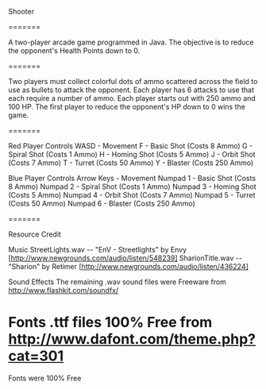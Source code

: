 Shooter

=======

A two-player arcade game programmed in Java. The objective is to reduce the opponent's Health Points down to 0.

=======

Two players must collect colorful dots of ammo scattered across the field to use as bullets to attack the opponent.
Each player has 6 attacks to use that each require a number of ammo. Each player starts out with 250 ammo and 100 HP.
The first player to reduce the opponent's HP down to 0 wins the game.

=======

Red Player Controls
WASD - Movement
F - Basic Shot  (Costs 8 Ammo)
G - Spiral Shot (Costs 1 Ammo)
H - Homing Shot (Costs 5 Ammo)
J - Orbit Shot  (Costs 7 Ammo)
T - Turret	(Costs 50 Ammo)
Y - Blaster	(Costs 250 Ammo)

Blue Player Controls
Arrow Keys - Movement
Numpad 1 - Basic Shot  (Costs 8 Ammo)
Numpad 2 - Spiral Shot (Costs 1 Ammo)
Numpad 3 - Homing Shot (Costs 5 Ammo)
Numpad 4 - Orbit Shot  (Costs 7 Ammo)
Numpad 5 - Turret	(Costs 50 Ammo)
Numpad 6 - Blaster	(Costs 250 Ammo)

=======

Resource Credit

Music
StreetLights.wav -- "EnV - Streetlights" by Envy [http://www.newgrounds.com/audio/listen/548239]
SharionTitle.wav -- "Sharion" by Retimer [http://www.newgrounds.com/audio/listen/436224]

Sound Effects
The remaining .wav sound files were Freeware from http://www.flashkit.com/soundfx/

Fonts
.ttf files  100% Free from http://www.dafont.com/theme.php?cat=301
=======

Fonts were 100% Free